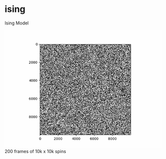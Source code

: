 # ising
Ising Model

![demo](https://github.com/theeemanuel/ising/blob/main/Ising%20Model/ising_10000x10000_200.gif)
200 frames of 10k x 10k spins
